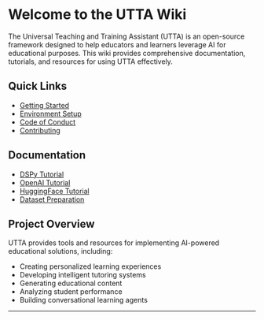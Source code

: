 # Welcome to the UTTA Wiki

The Universal Teaching and Training Assistant (UTTA) is an open-source framework designed to help educators and learners leverage AI for educational purposes. This wiki provides comprehensive documentation, tutorials, and resources for using UTTA effectively.

## Quick Links

* [Getting Started](Getting-Started)
* [Environment Setup](Environment-Setup)
* [Code of Conduct](Code-of-Conduct)
* [Contributing](Contributing)

## Documentation

* [DSPy Tutorial](DSPy-Tutorial)
* [OpenAI Tutorial](OpenAI-Tutorial)
* [HuggingFace Tutorial](HuggingFace-Tutorial)
* [Dataset Preparation](Dataset-Preparation)

## Project Overview

UTTA provides tools and resources for implementing AI-powered educational solutions, including:

* Creating personalized learning experiences
* Developing intelligent tutoring systems
* Generating educational content
* Analyzing student performance
* Building conversational learning agents

---

